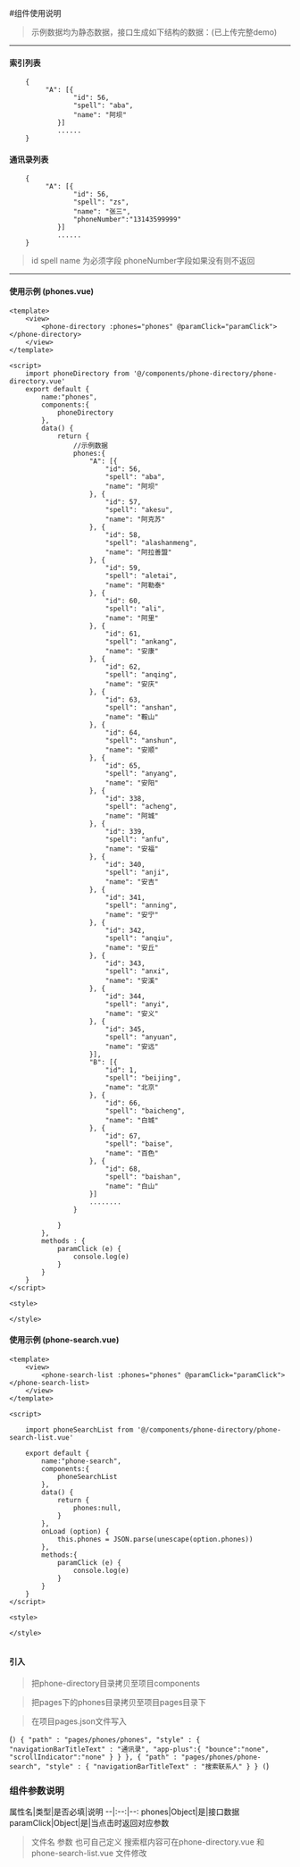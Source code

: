 #组件使用说明

>示例数据均为静态数据，接口生成如下结构的数据：(已上传完整demo)

---
#### 索引列表
```
    {
         "A": [{
                "id": 56,
                "spell": "aba",
                "name": "阿坝"
		    }]
			......
    }
```

#### 通讯录列表
```
    {
         "A": [{
                "id": 56,
                "spell": "zs",
                "name": "张三",
                "phoneNumber":"13143599999"
		    }]
			......
    }
```

> id spell name 为必须字段  phoneNumber字段如果没有则不返回


---

#### 使用示例 (phones.vue)

```
<template>
	<view>
		<phone-directory :phones="phones" @paramClick="paramClick"></phone-directory>
	</view>
</template>

<script>
	import phoneDirectory from '@/components/phone-directory/phone-directory.vue'
	export default {
		name:"phones",
		components:{
			phoneDirectory
		},
		data() {
			return {
				//示例数据
				phones:{
					"A": [{
						"id": 56,
						"spell": "aba",
						"name": "阿坝"
					}, {
						"id": 57,
						"spell": "akesu",
						"name": "阿克苏"
					}, {
						"id": 58,
						"spell": "alashanmeng",
						"name": "阿拉善盟"
					}, {
						"id": 59,
						"spell": "aletai",
						"name": "阿勒泰"
					}, {
						"id": 60,
						"spell": "ali",
						"name": "阿里"
					}, {
						"id": 61,
						"spell": "ankang",
						"name": "安康"
					}, {
						"id": 62,
						"spell": "anqing",
						"name": "安庆"
					}, {
						"id": 63,
						"spell": "anshan",
						"name": "鞍山"
					}, {
						"id": 64,
						"spell": "anshun",
						"name": "安顺"
					}, {
						"id": 65,
						"spell": "anyang",
						"name": "安阳"
					}, {
						"id": 338,
						"spell": "acheng",
						"name": "阿城"
					}, {
						"id": 339,
						"spell": "anfu",
						"name": "安福"
					}, {
						"id": 340,
						"spell": "anji",
						"name": "安吉"
					}, {
						"id": 341,
						"spell": "anning",
						"name": "安宁"
					}, {
						"id": 342,
						"spell": "anqiu",
						"name": "安丘"
					}, {
						"id": 343,
						"spell": "anxi",
						"name": "安溪"
					}, {
						"id": 344,
						"spell": "anyi",
						"name": "安义"
					}, {
						"id": 345,
						"spell": "anyuan",
						"name": "安远"
					}],
					"B": [{
						"id": 1,
						"spell": "beijing",
						"name": "北京"
					}, {
						"id": 66,
						"spell": "baicheng",
						"name": "白城"
					}, {
						"id": 67,
						"spell": "baise",
						"name": "百色"
					}, {
						"id": 68,
						"spell": "baishan",
						"name": "白山"
                    }]
                    ........
				}
			
			}
		},
		methods : {
			paramClick (e) {
				console.log(e)
			}
		}
	}
</script>

<style>

</style>

```

#### 使用示例 (phone-search.vue)

```
<template>
	<view>
		<phone-search-list :phones="phones" @paramClick="paramClick"></phone-search-list>
	</view>		
</template>

<script>
	
	import phoneSearchList from '@/components/phone-directory/phone-search-list.vue'
	
	export default {
		name:"phone-search",
		components:{
			phoneSearchList
		},
		data() {
			return {
				phones:null,
			}
		},
		onLoad (option) {
			this.phones = JSON.parse(unescape(option.phones))
		},
		methods:{
			paramClick (e) {
				console.log(e)
			}
		}
	}
</script>

<style>
	
</style>


```

#### 引入

>把phone-directory目录拷贝至项目components

>把pages下的phones目录拷贝至项目pages目录下

>在项目pages.json文件写入

(```)
    {
        "path" : "pages/phones/phones",
        "style" : {
            "navigationBarTitleText" : "通讯录",
            "app-plus":{
                "bounce":"none",
                "scrollIndicator":"none"
            }
        }
    },
    {
        "path" : "pages/phones/phone-search",
        "style" : {
            "navigationBarTitleText" : "搜索联系人"
        }
    }
(```)

### 组件参数说明

属性名|类型|是否必填|说明
--|:--:|--:
phones|Object|是|接口数据
paramClick|Object|是|当点击时返回对应参数

>文件名 参数 也可自己定义 搜索框内容可在phone-directory.vue 和phone-search-list.vue  文件修改